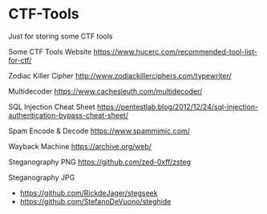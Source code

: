 # CTF-Tools
Just for storing some CTF tools

Some CTF Tools Website
https://www.hucerc.com/recommended-tool-list-for-ctf/

Zodiac Killer Cipher
http://www.zodiackillerciphers.com/typewriter/

Multidecoder
https://www.cachesleuth.com/multidecoder/

SQL Injection Cheat Sheet
https://pentestlab.blog/2012/12/24/sql-injection-authentication-bypass-cheat-sheet/

Spam Encode & Decode
https://www.spammimic.com/

Wayback Machine
https://archive.org/web/

Steganography PNG 
https://github.com/zed-0xff/zsteg

Steganography JPG 
- https://github.com/RickdeJager/stegseek
- https://github.com/StefanoDeVuono/steghide


